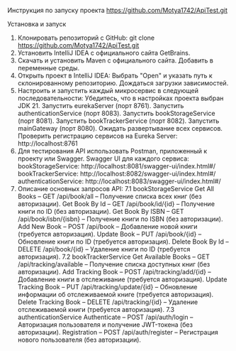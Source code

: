   Инструкция по запуску проекта 
  https://github.com/Motya1742/ApiTest.git

  Установка и запуск
1. Клонировать репозиторий с GitHub:
git clone https://github.com/Motya1742/ApiTest.git
2. Установить IntelliJ IDEA с официального сайта GetBrains.
3. Скачать и установить Maven с официального сайта. Добавить в переменные среды.
4. Открыть проект в IntelliJ IDEA:
Выбрать "Open" и указать путь к склонированному репозиторию.
Дождаться загрузки зависимостей.
5. Настроить и запустить каждый микросервис в следующей последовательности:
Убедитесь, что в настройках проекта выбран JDK 21.
Запустить eurekaServer (порт 8761).
Запустить authenticationService (порт 8083).
Запустить bookStorageService (порт 8081).
Запустить bookTrackerService (порт 8082).
Запустить mainGateway (порт 8080).
Ожидать развертывание всех сервисов.
Проверить регистрацию сервисов на Eureka Server: http://localhost:8761
6. Для тестирования API использовать Postman, приложенный к проекту или Swagger.
Swagger UI для каждого сервиса:
bookStorageService: http://localhost:8081/swagger-ui/index.html#/
bookTrackerService: http://localhost:8082/swagger-ui/index.html#/
authenticationService: http://localhost:8083/swagger-ui/index.html#/
7. Описание основных запросов API:
7.1 bookStorageService
Get All Books – GET /api/book/all – Получение списка всех книг (без авторизации).
Get Book By Id – GET /api/book/id/{id} – Получение книги по ID (без авторизации).
Get Book By ISBN – GET /api/book/isbn/{isbn} – Получение книги по ISBN (без авторизации).
Add New Book – POST /api/book – Добавление новой книги (требуется авторизация).
Update Book – PUT /api/book/{id} – Обновление книги по ID (требуется авторизация).
Delete Book By Id – DELETE /api/book/{id} – Удаление книги по ID (требуется авторизация).
7.2 bookTrackerService
Get Available Books – GET /api/tracking/available – Получение списка доступных книг (без авторизации).
Add Tracking Book – POST /api/tracking/add/{id} – Добавление книги в отслеживание (требуется авторизация).
Update Tracking Book – PUT /api/tracking/update/{id} – Обновление информации об отслеживаемой книге (требуется авторизация).
Delete Tracking Book – DELETE /api/tracking/{id} – Удаление отслеживаемой книги (требуется авторизация).
7.3 authenticationService
Authenticate – POST /api/auth/login – Авторизация пользователя и получение JWT-токена (без авторизации).
Registration – POST /api/auth/register – Регистрация нового пользователя (без авторизации).
